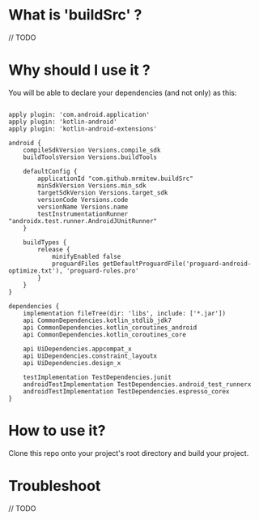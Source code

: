 # What is 'buildSrc' ?
// TODO

# Why should I use it ?

You will be able to declare your dependencies (and not only) as this:

```import dependencies.*

apply plugin: 'com.android.application'
apply plugin: 'kotlin-android'
apply plugin: 'kotlin-android-extensions'

android {
    compileSdkVersion Versions.compile_sdk
    buildToolsVersion Versions.buildTools

    defaultConfig {
        applicationId "com.github.mrmitew.buildSrc"
        minSdkVersion Versions.min_sdk
        targetSdkVersion Versions.target_sdk
        versionCode Versions.code
        versionName Versions.name
        testInstrumentationRunner "androidx.test.runner.AndroidJUnitRunner"
    }

    buildTypes {
        release {
            minifyEnabled false
            proguardFiles getDefaultProguardFile('proguard-android-optimize.txt'), 'proguard-rules.pro'
        }
    }
}

dependencies {
    implementation fileTree(dir: 'libs', include: ['*.jar'])
    api CommonDependencies.kotlin_stdlib_jdk7
    api CommonDependencies.kotlin_coroutines_android
    api CommonDependencies.kotlin_coroutines_core

    api UiDependencies.appcompat_x
    api UiDependencies.constraint_layoutx
    api UiDependencies.design_x

    testImplementation TestDependencies.junit
    androidTestImplementation TestDependencies.android_test_runnerx
    androidTestImplementation TestDependencies.espresso_corex
}
```

# How to use it?
Clone this repo onto your project's root directory and build your project.

# Troubleshoot
// TODO
